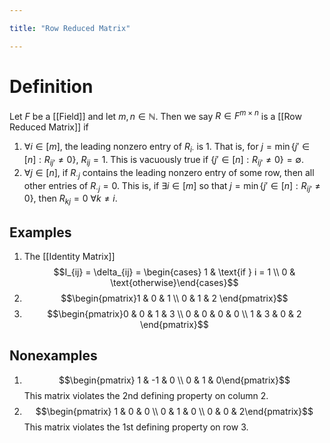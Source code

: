 ```yaml
---

title: "Row Reduced Matrix"

---
```

# Definition
Let $F$ be a [[Field]] and let $m, n \in \mathbb{N}$. Then we say $R \in F^{m \times n}$ is a [[Row Reduced Matrix]] if
1. $\forall i \in [m]$, the leading nonzero entry of $R_{i \cdot}$ is $1$. That is, for $j = \min\limits\{j' \in [n] : R_{ij'} \neq 0\}$, $R_{ij} = 1$. This is vacuously true if $\{j' \in [n] : R_{ij'} \neq 0\} = \emptyset$.
2. $\forall j \in [n]$, if $R_{\cdot j}$ contains the leading nonzero entry of some row, then all other entries of $R_{\cdot j} = 0$. This is, if $\exists i \in [m]$ so that $j =  \min\limits\{j' \in [n] : R_{ij'} \neq 0\}$, then $R_{kj} = 0$ $\forall k \neq i$.

## Examples
1. The [[Identity Matrix]] 
	$$I_{ij} = \delta_{ij} = \begin{cases} 1  & \text{if } i = 1 \\
 0  & \text{otherwise}\end{cases}$$
2.  $$\begin{pmatrix}1 & 0 &  1 \\ 0 & 1 & 2 \end{pmatrix}$$
3. $$\begin{pmatrix}0 & 0 & 1 & 3  \\ 0  & 0 & 0 & 0  \\ 1 & 3 &  0 & 2 \end{pmatrix}$$
## Nonexamples
1. $$\begin{pmatrix} 1  & -1 & 0 \\ 0  & 1  & 0\end{pmatrix}$$
	This matrix violates the 2nd defining property on column 2.
2. $$\begin{pmatrix} 1  & 0 & 0 \\ 0 & 1 & 0 \\ 0 & 0 & 2\end{pmatrix}$$
	This matrix violates the 1st defining property on row 3.